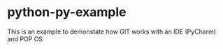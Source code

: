 # python-py-example
This is an example to demonstate how GIT works with an IDE (PyCharm) and POP OS
